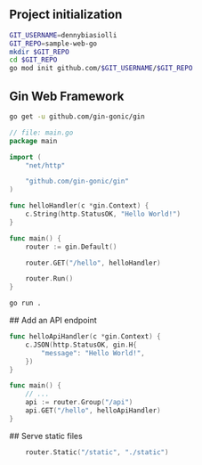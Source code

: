 ## Project initialization

```bash
GIT_USERNAME=dennybiasiolli
GIT_REPO=sample-web-go
mkdir $GIT_REPO
cd $GIT_REPO
go mod init github.com/$GIT_USERNAME/$GIT_REPO
```

## Gin Web Framework

```bash
go get -u github.com/gin-gonic/gin
```

```go
// file: main.go
package main

import (
	"net/http"

	"github.com/gin-gonic/gin"
)

func helloHandler(c *gin.Context) {
	c.String(http.StatusOK, "Hello World!")
}

func main() {
	router := gin.Default()

	router.GET("/hello", helloHandler)

	router.Run()
}
```

```bash
go run .
```

## Add an API endpoint

```go
func helloApiHandler(c *gin.Context) {
	c.JSON(http.StatusOK, gin.H{
		"message": "Hello World!",
	})
}

func main() {
    // ...
    api := router.Group("/api")
	api.GET("/hello", helloApiHandler)
}
```

## Serve static files

```go
	router.Static("/static", "./static")
```
